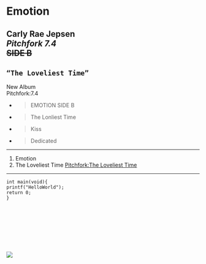 # Emotion
**Carly Rae Jepsen**<br/>
_Pitchfork 7.4_<br/>
~~SIDE B~~
---
## `“The Loveliest Time”`
New Album<br/>
Pitchfork:7.4
- > EMOTION SIDE B
- > The Lonliest Time
- > Kiss
- > Dedicated
---
1. Emotion
2. The Loveliest Time
[Pitchfork:The Loveliest Time](https://pitchfork.com/reviews/albums/carly-rae-jepsen-the-loveliest-time/)
---
```
int main(void){
printf("HelloWorld");
return 0;
}
```


</br></br></br></br></br></br></br>
<img  style="border-width: 0" src="https://images.ctfassets.net/64g9w3mhgdgp/7cxUQonY4RQcvmUSDJCiOs/e79851933d02255294cb24f30856169b/030822_CARLY_10999.jpg?h=1500">
